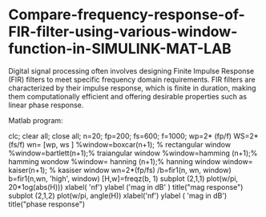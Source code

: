 # Compare-frequency-response-of-FIR-filter-using-various-window-function-in-SIMULINK-MAT-LAB
Digital signal processing often involves designing Finite Impulse Response (FIR) filters to meet specific frequency domain requirements. FIR filters are characterized by their impulse response, which is finite in duration, making them computationally efficient and offering desirable properties such as linear phase response.


Matlab program: 



clc;
clear all; close all; n=20; fp=200; fs=600; f=1000; wp=2* (fp/f)
WS=2*(fs/f)
wn= [wp, ws ]
%window=boxcar(n+1); % rectangular window %window=bartlett(n+1);% traiangular window %window=hamming (n+1);% hamming wondow %window= hanning (n+1);% hanning window window= kaiser(n+1); % kasiser window wn=2*(fp/fs)
/b=fir1(n, wn, window)
b=fir1(n,wn, 'high', window)
[H,w]=freqz(b, 1)
subplot (2,1,1)
plot(w/pi, 20*1og(abs(H)))
xlabel( 'nf')
ylabel ('mag in dB' )
title("mag response")
subplot (2,1,2)
plot(w/pi, angle(H))
xlabel('nf')
ylabel ( 'mag in dB')
title("phase response")
